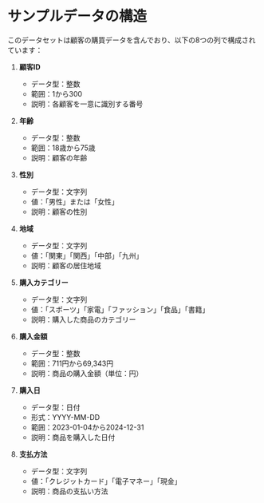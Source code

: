 # サンプルデータの構造

このデータセットは顧客の購買データを含んでおり、以下の8つの列で構成されています：

1. **顧客ID**
   - データ型：整数
   - 範囲：1から300
   - 説明：各顧客を一意に識別する番号

2. **年齢**
   - データ型：整数
   - 範囲：18歳から75歳
   - 説明：顧客の年齢

3. **性別**
   - データ型：文字列
   - 値：「男性」または「女性」
   - 説明：顧客の性別

4. **地域**
   - データ型：文字列
   - 値：「関東」「関西」「中部」「九州」
   - 説明：顧客の居住地域

5. **購入カテゴリー**
   - データ型：文字列
   - 値：「スポーツ」「家電」「ファッション」「食品」「書籍」
   - 説明：購入した商品のカテゴリー

6. **購入金額**
   - データ型：整数
   - 範囲：711円から69,343円
   - 説明：商品の購入金額（単位：円）

7. **購入日**
   - データ型：日付
   - 形式：YYYY-MM-DD
   - 範囲：2023-01-04から2024-12-31
   - 説明：商品を購入した日付

8. **支払方法**
   - データ型：文字列
   - 値：「クレジットカード」「電子マネー」「現金」
   - 説明：商品の支払い方法 
